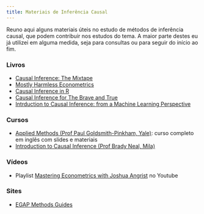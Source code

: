 ```yaml
---
title: Materiais de Inferência Causal 
---
```


Reuno aqui alguns materiais úteis no estudo de métodos de inferência causal, que podem contribuir nos estudos do tema. A maior parte destes eu já utilizei em alguma medida, seja para consultas ou para seguir do início ao fim.

### Livros 
- [Causal Inference: The Mixtape](https://mixtape.scunning.com/)
- [Mostly Harmless Econometrics](https://www.mostlyharmlesseconometrics.com/)
- [Causal Inference in R](https://www.r-causal.org/)
- [Causal Inference for The Brave and True](https://matheusfacure.github.io/python-causality-handbook/landing-page.html)
- [Intrduction to Causal Inference: from a Machine Learning Perspective](https://www.bradyneal.com/Introduction_to_Causal_Inference-Dec17_2020-Neal.pdf)

### Cursos
- [Applied Methods (Prof Paul Goldsmith-Pinkham, Yale)](https://github.com/paulgp/applied-methods-phd#lectures-full-syllabus): curso completo em inglês com slides e materiais
- [Introduction to Causal Inference (Prof Brady Neal, Mila)](https://www.bradyneal.com/causal-inference-course)

### Vídeos
- Playlist [Mastering Econometrics with Joshua Angrist](https://www.youtube.com/watch?v=WwW8y5dZs80&list=PL-uRhZ_p-BM5ovNRg-G6hDib27OCvcyW8) no Youtube

### Sites
- [EGAP Methods Guides](https://egap.org/methods-guides/)


